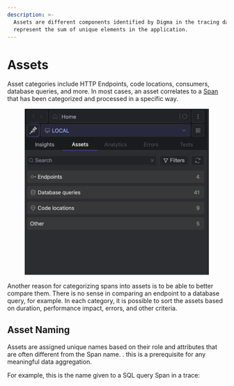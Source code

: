 ```yaml
---
description: >-
  Assets are different components identified by Digma in the tracing data. The
  represent the sum of unique elements in the application.
---
```


# Assets

Asset categories include HTTP Endpoints, code locations, consumers, database queries, and more. In most cases, an asset correlates to a [Span](https://opentelemetry.io/docs/concepts/signals/traces/#spans) that has been categorized and processed in a specific way.&#x20;

<figure><img src="../.gitbook/assets/image.png" alt=""><figcaption></figcaption></figure>

Another reason for categorizing spans into assets is to be able to better compare them. There is no sense in comparing an endpoint to a database query, for example. In each category, it is possible to sort the assets based on duration, performance impact, errors, and other criteria.&#x20;

## Asset Naming

Assets are assigned unique names based on their role and attributes that are often different from the Span name. . this is a prerequisite for any meaningful data aggregation. &#x20;

For example, this is the name given to a SQL query Span in a trace:









